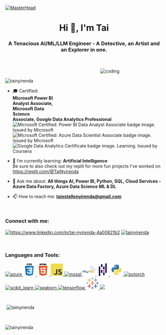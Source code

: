 [![MasterHead](https://sbit.in/wp-content/uploads/2024/02/new-page-1.jpg)](https://tainyirenda.io)
<h1 align="center">Hi 👋, I'm Tai</h1>
<h3 align="center">A Tenacious AI/ML/LLM Engineer - A Detective, an Artist and an Explorer in one.</h3>
<br/>
<br/>
<img align="right" alt="coding" width="200" src="https://1.bp.blogspot.com/-lfmfIyR1kCU/VzJEBoBMCsI/AAAAAAAAHzQ/L-ZxTSnC0K4_XC0b1Zzav1j34ghrQDjNACKgB/s1600/brain_neurons_firing_300_clr_10714.gif">
<img align="right" src="https://media0.giphy.com/media/UMyvk17PIo3SiZQWju/giphy.gif?cid=ecf05e47ii767l7797il7nz4jnuj45fhy26geltezu1idhxp&amp;ep=v1_gifs_search&amp;rid=giphy.gif&amp;ct=g" alt="Marketing Analyze GIF by Giflytics" style="width: 150px; height: 150px; opacity: 0; left: 0px; top: 0px;">

<br/>
<p align="left"> <img src="https://komarev.com/ghpvc/?username=tainyirenda&label=Profile%20views&color=0e75b6&style=flat" alt="tainyirenda" /> </p>

- 🎓 Certified: **Microsoft Power BI Analyst Associate, Microsoft Data Science Associate, Google Data Analytics Professional** <br/>
<img class="cr-badges-full-badge__img" src="https://images.credly.com/size/680x680/images/619f60f8-4f63-4772-910e-dc31c6f2f7e8/image.png" alt="Microsoft Certified: Power BI Data Analyst Associate badge image. Issued by Microsoft" width="84" height="84"> <img class="cr-badges-full-badge__img" src="https://images.credly.com/size/680x680/images/5c8fca38-b0d2-49e5-9ad2-f3f8e79b327f/azure-data-scientist-associate-600x600.png" alt="Microsoft Certified: Azure Data Scientist Associate badge image. Issued by Microsoft" width="84" height="84"> <img class="cr-badges-full-badge__img" src="https://images.credly.com/size/680x680/images/d41de2b7-cbc2-47ec-bcf1-ebecbe83872f/GCC_badge_DA_1000x1000.png" alt="Google Data Analytics Certificate badge image. Learning. Issued by Coursera" width="84" height="84">

- 🌱 I’m currently learning: **Artificial Intelligence** <br/> Be sure to also check out my replit for more fun projects I've worked on https://replit.com/@TaiNyirenda

- 💬 Ask me about: **All things AI, Power BI, Python, SQL, Cloud Services - Azure Data Factory, Azure Data Science ML & DL**

- 📫 How to reach me: **taiestellenyirenda@gmail.com**

<br/>
<h3 align="left">Connect with me:</h3>
<p align="left">
<a href="https://linkedin.com/in/https://www.linkedin.com/in/tai-nyirenda-4a00821b2" target="blank"><img align="center" src="https://raw.githubusercontent.com/rahuldkjain/github-profile-readme-generator/master/src/images/icons/Social/linked-in-alt.svg" alt="https://www.linkedin.com/in/tai-nyirenda-4a00821b2" height="30" width="40" /></a>
<a href="https://instagram.com/tainyirenda" target="blank"><img align="center" src="https://raw.githubusercontent.com/rahuldkjain/github-profile-readme-generator/master/src/images/icons/Social/instagram.svg" alt="tainyirenda" height="30" width="40" /></a>
</p>
<br/>
<h3 align="left">Languages and Tools:</h3>
<p align="left"> <a href="https://azure.microsoft.com/en-in/" target="_blank" rel="noreferrer"> <img src="https://www.vectorlogo.zone/logos/microsoft_azure/microsoft_azure-icon.svg" alt="azure" width="40" height="40"/> </a> <a href="https://www.w3schools.com/css/" target="_blank" rel="noreferrer"> <img src="https://raw.githubusercontent.com/devicons/devicon/master/icons/css3/css3-original-wordmark.svg" alt="css3" width="40" height="40"/> </a>  <a href="https://www.w3.org/html/" target="_blank" rel="noreferrer"> <img src="https://raw.githubusercontent.com/devicons/devicon/master/icons/html5/html5-original-wordmark.svg" alt="html5" width="40" height="40"/> </a>  <a href="https://developer.mozilla.org/en-US/docs/Web/JavaScript" target="_blank" rel="noreferrer"> <img src="https://raw.githubusercontent.com/devicons/devicon/master/icons/javascript/javascript-original.svg" alt="javascript" width="40" height="40"/> </a>  <a href="https://www.microsoft.com/en-us/sql-server" target="_blank" rel="noreferrer"> <img src="https://www.svgrepo.com/show/303229/microsoft-sql-server-logo.svg" alt="mssql" width="40" height="40"/> </a>  <a href="https://www.mysql.com/" target="_blank" rel="noreferrer"> <img src="https://raw.githubusercontent.com/devicons/devicon/master/icons/mysql/mysql-original-wordmark.svg" alt="mysql" width="40" height="40"/> </a>  <a href="https://pandas.pydata.org/" target="_blank" rel="noreferrer"> <img src="https://raw.githubusercontent.com/devicons/devicon/2ae2a900d2f041da66e950e4d48052658d850630/icons/pandas/pandas-original.svg" alt="pandas" width="40" height="40"/> </a>  <a href="https://www.python.org" target="_blank" rel="noreferrer"> <img src="https://raw.githubusercontent.com/devicons/devicon/master/icons/python/python-original.svg" alt="python" width="40" height="40"/> </a>  <a href="https://pytorch.org/" target="_blank" rel="noreferrer"> <img src="https://www.vectorlogo.zone/logos/pytorch/pytorch-icon.svg" alt="pytorch" width="40" height="40"/> </a>  <a href="https://scikit-learn.org/" target="_blank" rel="noreferrer"> <img src="https://upload.wikimedia.org/wikipedia/commons/0/05/Scikit_learn_logo_small.svg" alt="scikit_learn" width="40" height="40"/> </a>  <a href="https://seaborn.pydata.org/" target="_blank" rel="noreferrer"> <img src="https://seaborn.pydata.org/_images/logo-mark-lightbg.svg" alt="seaborn" width="40" height="40"/> </a>  <a href="https://www.tensorflow.org" target="_blank" rel="noreferrer"> <img src="https://www.vectorlogo.zone/logos/tensorflow/tensorflow-icon.svg" alt="tensorflow" width="40" height="40"/> </a>  <a href="https://www.tableau.com/" target="_blank" rel="noreferrer"> <img src="https://raw.githubusercontent.com/mrankitgupta/mrankitgupta/a768d6bf0a001f03327578ae12f8867e4056cbaf/tableau-software.svg" alt="tableau" width="40" height="40"/> </a> <code><img width="10%" src="https://www.vectorlogo.zone/logos/microsoft_powerbi/microsoft_powerbi-ar21.svg"></code> </p>

<br/>
<p>&nbsp;<img align="center" src="https://github-readme-stats.vercel.app/api?username=tainyirenda&show_icons=true&locale=en" alt="tainyirenda" /></p>
<br/>
<p><img align="center" src="https://github-readme-streak-stats.herokuapp.com/?user=tainyirenda&" alt="tainyirenda" /></p>

